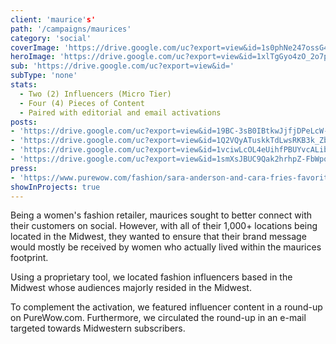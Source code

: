 ```yaml
---
client: 'maurice's'
path: '/campaigns/maurices'
category: 'social'
coverImage: 'https://drive.google.com/uc?export=view&id=1s0phNe247ossG4lqAx1yfoYQwKm_MCAo'
heroImage: 'https://drive.google.com/uc?export=view&id=1xlTgGyo4zO_2o7paJ6_SX2MfiardqrSl'
sub: 'https://drive.google.com/uc?export=view&id='
subType: 'none'
stats:
  - Two (2) Influencers (Micro Tier)
  - Four (4) Pieces of Content
  - Paired with editorial and email activations
posts:
- 'https://drive.google.com/uc?export=view&id=19BC-3sB0IBtkwJjfjDPeLcW-vnizs-qc'
- 'https://drive.google.com/uc?export=view&id=1Q2VQyATuskkTdLwsRKB3k_ZbcTevyl6N'
- 'https://drive.google.com/uc?export=view&id=1vciwLcOL4eUihfPBUYvcALibfCghp1gq'
- 'https://drive.google.com/uc?export=view&id=1smXsJBUC9Qak2hrhpZ-FbWpqESSqnYCD'
press:
- 'https://www.purewow.com/fashion/sara-anderson-and-cara-fries-favorite-fashion-pieces'
showInProjects: true
---
```

  
Being a women's fashion retailer, maurices sought to better connect with their customers on social. However, with all of their 1,000+ locations being located in the Midwest, they wanted to ensure that their brand message would mostly be received by women who actually lived within the maurices footprint.

Using a proprietary tool, we located fashion influencers based in the Midwest whose audiences majorly resided in the Midwest.

To complement the activation, we featured influencer content in a round-up on PureWow.com. Furthermore, we circulated the round-up in an e-mail targeted towards Midwestern subscribers.